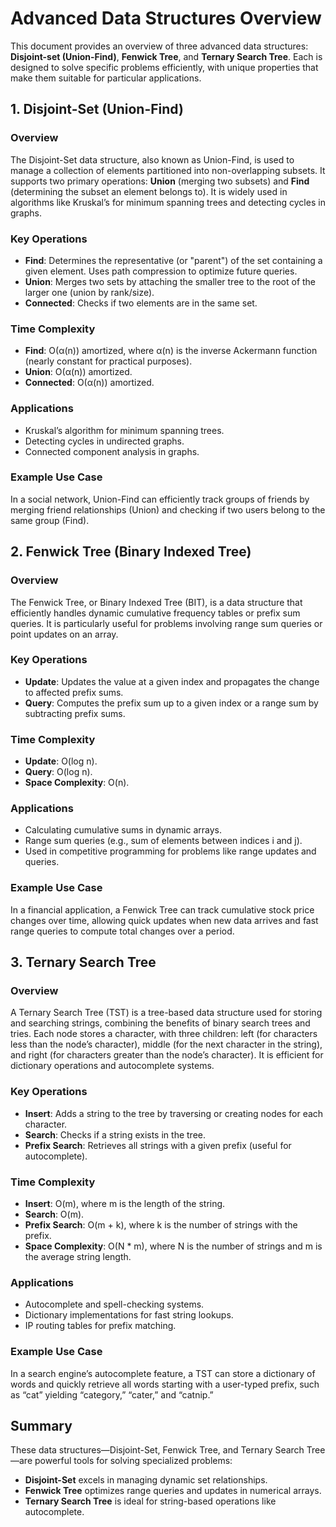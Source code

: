 # Advanced Data Structures Overview

This document provides an overview of three advanced data structures: **Disjoint-set (Union-Find)**, **Fenwick Tree**, and **Ternary Search Tree**. Each is designed to solve specific problems efficiently, with unique properties that make them suitable for particular applications.

## 1. Disjoint-Set (Union-Find)

### Overview
The Disjoint-Set data structure, also known as Union-Find, is used to manage a collection of elements partitioned into non-overlapping subsets. It supports two primary operations: **Union** (merging two subsets) and **Find** (determining the subset an element belongs to). It is widely used in algorithms like Kruskal’s for minimum spanning trees and detecting cycles in graphs.

### Key Operations
- **Find**: Determines the representative (or "parent") of the set containing a given element. Uses path compression to optimize future queries.
- **Union**: Merges two sets by attaching the smaller tree to the root of the larger one (union by rank/size).
- **Connected**: Checks if two elements are in the same set.

### Time Complexity
- **Find**: O(α(n)) amortized, where α(n) is the inverse Ackermann function (nearly constant for practical purposes).
- **Union**: O(α(n)) amortized.
- **Connected**: O(α(n)) amortized.

### Applications
- Kruskal’s algorithm for minimum spanning trees.
- Detecting cycles in undirected graphs.
- Connected component analysis in graphs.

### Example Use Case
In a social network, Union-Find can efficiently track groups of friends by merging friend relationships (Union) and checking if two users belong to the same group (Find).

## 2. Fenwick Tree (Binary Indexed Tree)

### Overview
The Fenwick Tree, or Binary Indexed Tree (BIT), is a data structure that efficiently handles dynamic cumulative frequency tables or prefix sum queries. It is particularly useful for problems involving range sum queries or point updates on an array.

### Key Operations
- **Update**: Updates the value at a given index and propagates the change to affected prefix sums.
- **Query**: Computes the prefix sum up to a given index or a range sum by subtracting prefix sums.

### Time Complexity
- **Update**: O(log n).
- **Query**: O(log n).
- **Space Complexity**: O(n).

### Applications
- Calculating cumulative sums in dynamic arrays.
- Range sum queries (e.g., sum of elements between indices i and j).
- Used in competitive programming for problems like range updates and queries.

### Example Use Case
In a financial application, a Fenwick Tree can track cumulative stock price changes over time, allowing quick updates when new data arrives and fast range queries to compute total changes over a period.

## 3. Ternary Search Tree

### Overview
A Ternary Search Tree (TST) is a tree-based data structure used for storing and searching strings, combining the benefits of binary search trees and tries. Each node stores a character, with three children: left (for characters less than the node’s character), middle (for the next character in the string), and right (for characters greater than the node’s character). It is efficient for dictionary operations and autocomplete systems.

### Key Operations
- **Insert**: Adds a string to the tree by traversing or creating nodes for each character.
- **Search**: Checks if a string exists in the tree.
- **Prefix Search**: Retrieves all strings with a given prefix (useful for autocomplete).

### Time Complexity
- **Insert**: O(m), where m is the length of the string.
- **Search**: O(m).
- **Prefix Search**: O(m + k), where k is the number of strings with the prefix.
- **Space Complexity**: O(N * m), where N is the number of strings and m is the average string length.

### Applications
- Autocomplete and spell-checking systems.
- Dictionary implementations for fast string lookups.
- IP routing tables for prefix matching.

### Example Use Case
In a search engine’s autocomplete feature, a TST can store a dictionary of words and quickly retrieve all words starting with a user-typed prefix, such as “cat” yielding “category,” “cater,” and “catnip.”

## Summary
These data structures—Disjoint-Set, Fenwick Tree, and Ternary Search Tree—are powerful tools for solving specialized problems:
- **Disjoint-Set** excels in managing dynamic set relationships.
- **Fenwick Tree** optimizes range queries and updates in numerical arrays.
- **Ternary Search Tree** is ideal for string-based operations like autocomplete.
